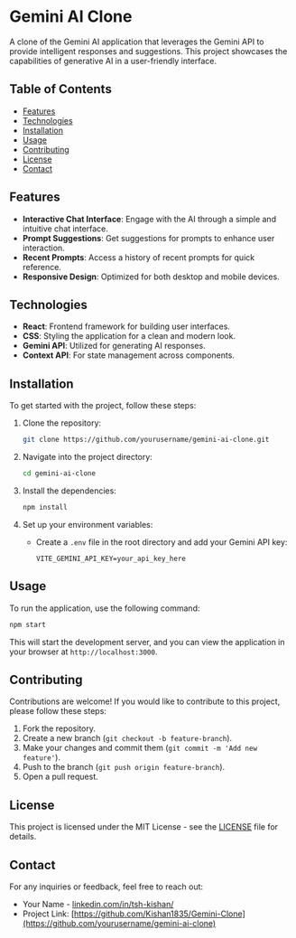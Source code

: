 # Gemini AI Clone

A clone of the Gemini AI application that leverages the Gemini API to provide intelligent responses and suggestions. This project showcases the capabilities of generative AI in a user-friendly interface.

## Table of Contents

- [Features](#features)
- [Technologies](#technologies)
- [Installation](#installation)
- [Usage](#usage)
- [Contributing](#contributing)
- [License](#license)
- [Contact](#contact)

## Features

- **Interactive Chat Interface**: Engage with the AI through a simple and intuitive chat interface.
- **Prompt Suggestions**: Get suggestions for prompts to enhance user interaction.
- **Recent Prompts**: Access a history of recent prompts for quick reference.
- **Responsive Design**: Optimized for both desktop and mobile devices.

## Technologies

- **React**: Frontend framework for building user interfaces.
- **CSS**: Styling the application for a clean and modern look.
- **Gemini API**: Utilized for generating AI responses.
- **Context API**: For state management across components.

## Installation

To get started with the project, follow these steps:

1. Clone the repository:

   ```bash
   git clone https://github.com/yourusername/gemini-ai-clone.git
   ```

2. Navigate into the project directory:

   ```bash
   cd gemini-ai-clone
   ```

3. Install the dependencies:

   ```bash
   npm install
   ```

4. Set up your environment variables:
   - Create a `.env` file in the root directory and add your Gemini API key:
     ```
     VITE_GEMINI_API_KEY=your_api_key_here
     ```

## Usage

To run the application, use the following command:

```bash
npm start
```

This will start the development server, and you can view the application in your browser at `http://localhost:3000`.

## Contributing

Contributions are welcome! If you would like to contribute to this project, please follow these steps:

1. Fork the repository.
2. Create a new branch (`git checkout -b feature-branch`).
3. Make your changes and commit them (`git commit -m 'Add new feature'`).
4. Push to the branch (`git push origin feature-branch`).
5. Open a pull request.

## License

This project is licensed under the MIT License - see the [LICENSE](LICENSE) file for details.

## Contact

For any inquiries or feedback, feel free to reach out:

- Your Name - [linkedin.com/in/tsh-kishan/](https://www.linkedin.com/in/yourprofile) 
- Project Link: [https://github.com/Kishan1835/Gemini-Clone](https://github.com/yourusername/gemini-ai-clone)
